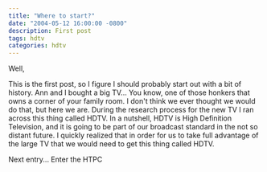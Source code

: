 ```yaml
---
title: "Where to start?"
date: "2004-05-12 16:00:00 -0800"
description: First post 
tags: hdtv
categories: hdtv
---
```


Well,  
  
This is the first post, so I figure I should probably start out with a bit of history. Ann and I bought a big TV... You know, one of those honkers that owns a corner of your family room. I don't think we ever thought we would do that, but here we are. During the research process for the new TV I ran across this thing called HDTV. In a nutshell, HDTV is High Definition Television, and it is going to be part of our broadcast standard in the not so distant future. I quickly realized that in order for us to take full advantage of the large TV that we would need to get this thing called HDTV.  
  
Next entry... Enter the HTPC
